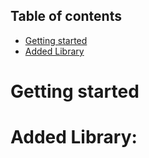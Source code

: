 ## Table of contents

- [Getting started](#getting-started)
- [Added Library](#added-library)

# Getting started

# Added Library:

